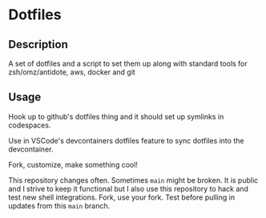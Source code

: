 # Dotfiles

## Description

A set of dotfiles and a script to set them up along with standard tools for zsh/omz/antidote, aws, docker and git

## Usage

Hook up to github's dotfiles thing and it should set up symlinks in codespaces.

Use in VSCode's devcontainers dotfiles feature to sync dotfiles into the devcontainer.

Fork, customize, make something cool!

This repository changes often. Sometimes `main` might be broken. It is public and I strive to keep it functional but I also use this repository to hack and test new shell integrations. Fork, use your fork. Test before pulling in updates from this `main` branch.
